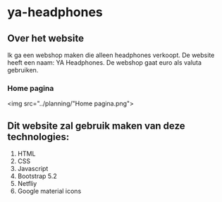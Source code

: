 # ya-headphones

## Over het website
Ik ga een webshop maken die alleen headphones verkoopt. De website heeft een naam: YA Headphones.
De webshop gaat euro als valuta gebruiken.


### Home pagina
<img src="../planning/"Home pagina.png">

## Dit website zal gebruik maken van deze technologies:
1. HTML
2. CSS
3. Javascript
4. Bootstrap 5.2
5. Netfliy
6. Google material icons




